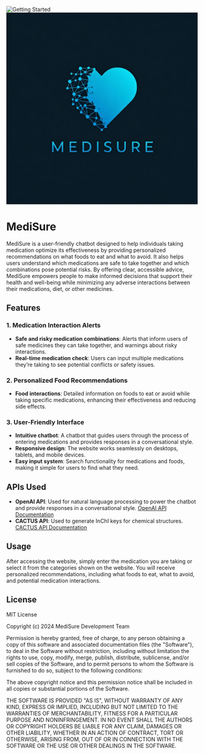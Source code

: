 


![Getting Started](img.jpg)
![alt text](image.png)



# MediSure

MediSure is a user-friendly chatbot designed to help individuals taking medication optimize its effectiveness by providing personalized recommendations on what foods to eat and what to avoid. It also helps users understand which medications are safe to take together and which combinations pose potential risks. By offering clear, accessible advice, MediSure empowers people to make informed decisions that support their health and well-being while minimizing any adverse interactions between their medications, diet, or other medicines.

## Features

### 1. Medication Interaction Alerts
- **Safe and risky medication combinations**: Alerts that inform users of safe medicines they can take together, and warnings about risky interactions.
- **Real-time medication check**: Users can input multiple medications they’re taking to see potential conflicts or safety issues.

### 2. Personalized Food Recommendations
- **Food interactions**: Detailed information on foods to eat or avoid while taking specific medications, enhancing their effectiveness and reducing side effects.

### 3. User-Friendly Interface
- **Intuitive chatbot**: A chatbot that guides users through the process of entering medications and provides responses in a conversational style.
- **Responsive design**: The website works seamlessly on desktops, tablets, and mobile devices.
- **Easy input system**: Search functionality for medications and foods, making it simple for users to find what they need.

## APIs Used

- **OpenAI API**: Used for natural language processing to power the chatbot and provide responses in a conversational style. [OpenAI API Documentation](https://beta.openai.com/docs/)
- **CACTUS API**: Used to generate InChI keys for chemical structures. [CACTUS API Documentation](https://cactus.nci.nih.gov/chemical/structure)

## Usage

After accessing the website, simply enter the medication you are taking or select it from the categories shown on the website. You will receive personalized recommendations, including what foods to eat, what to avoid, and potential medication interactions.

## License

MIT License

Copyright (c) 2024 MediSure Development Team

Permission is hereby granted, free of charge, to any person obtaining a copy of this software and associated documentation files (the "Software"), to deal in the Software without restriction, including without limitation the rights to use, copy, modify, merge, publish, distribute, sublicense, and/or sell copies of the Software, and to permit persons to whom the Software is furnished to do so, subject to the following conditions:

The above copyright notice and this permission notice shall be included in all copies or substantial portions of the Software.

THE SOFTWARE IS PROVIDED "AS IS", WITHOUT WARRANTY OF ANY KIND, EXPRESS OR IMPLIED, INCLUDING BUT NOT LIMITED TO THE WARRANTIES OF MERCHANTABILITY, FITNESS FOR A PARTICULAR PURPOSE AND NONINFRINGEMENT. IN NO EVENT SHALL THE AUTHORS OR COPYRIGHT HOLDERS BE LIABLE FOR ANY CLAIM, DAMAGES OR OTHER LIABILITY, WHETHER IN AN ACTION OF CONTRACT, TORT OR OTHERWISE, ARISING FROM, OUT OF OR IN CONNECTION WITH THE SOFTWARE OR THE USE OR OTHER DEALINGS IN THE SOFTWARE.
